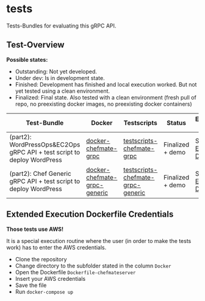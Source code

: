 # tests
Tests-Bundles for evaluating this gRPC API.

## Test-Overview

__Possible states:__
* Outstanding: Not yet developed.
* Under dev: Is in development state.
* Finished: Development has finished and local execution worked. But not yet tested using a clean environment.
* Finalized: Final state. Also tested with a clean environment (fresh pull of repo, no preexisting docker images, no preexisting docker containers)

| Test-Bundle | Docker | Testscripts | Status | Execution-Info |
| ----------- | ------ | ----------- | ------ | ---- |
| (part2): WordPressOps&EC2Ops gRPC API + test script to deploy WordPress | [docker-chefmate-grpc](https://github.com/APIBrickwork/Chef.io-gRPC-API/tree/master/tests/docker-chefmate-grpc) | [testscripts-chefmate-grpc](https://github.com/APIBrickwork/Chef.io-gRPC-API/tree/master/tests/testscripts-chefmate-grpc) | Finalized + demo| See [Extended-Dockerfile](#extended-execution-dockerfile-credentials) |
| (part2): Chef Generic gRPC API + test script to deploy WordPress | [docker-chefmate-grpc-generic](https://github.com/APIBrickwork/Chef.io-gRPC-API/tree/master/tests/docker-chefmate-grpc-generic) | [testscripts-chefmate-grpc-generic](https://github.com/APIBrickwork/Chef.io-gRPC-API/tree/master/tests/testscripts-chefmate-grpc-generic) | Finalized + demo |See [Extended-Dockerfile](#extended-execution-dockerfile-credentials) |

## Extended Execution Dockerfile Credentials
__Those tests use AWS!__

It is a special execution routine where the user (in order to make the tests work) has to enter the AWS credentials. 
* Clone the repository
* Change directory to the subfolder stated in the column `Docker`
* Open the Dockerfile `Dockerfile-chefmateserver`
* Insert your AWS credentials
* Save the file
* Run `docker-compose up`

